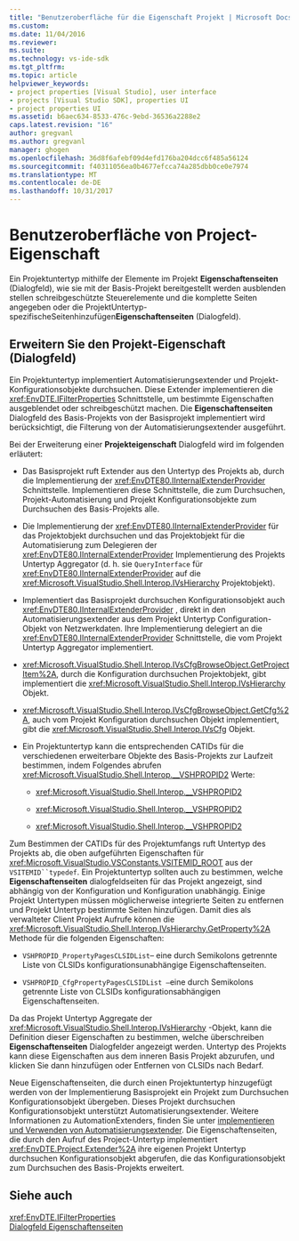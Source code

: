 ```yaml
---
title: "Benutzeroberfläche für die Eigenschaft Projekt | Microsoft Docs"
ms.custom: 
ms.date: 11/04/2016
ms.reviewer: 
ms.suite: 
ms.technology: vs-ide-sdk
ms.tgt_pltfrm: 
ms.topic: article
helpviewer_keywords:
- project properties [Visual Studio], user interface
- projects [Visual Studio SDK], properties UI
- project properties UI
ms.assetid: b6aec634-8533-476c-9ebd-36536a2288e2
caps.latest.revision: "16"
author: gregvanl
ms.author: gregvanl
manager: ghogen
ms.openlocfilehash: 36d8f6afebf09d4efd176ba204dcc6f485a56124
ms.sourcegitcommit: f40311056ea0b4677efcca74a285dbb0ce0e7974
ms.translationtype: MT
ms.contentlocale: de-DE
ms.lasthandoff: 10/31/2017
---
```

# <a name="project-property-user-interface"></a>Benutzeroberfläche von Project-Eigenschaft
Ein Projektuntertyp mithilfe der Elemente im Projekt **Eigenschaftenseiten** (Dialogfeld), wie sie mit der Basis-Projekt bereitgestellt werden ausblenden stellen schreibgeschützte Steuerelemente und die komplette Seiten angegeben oder die ProjektUntertyp-spezifischeSeitenhinzufügen**Eigenschaftenseiten** (Dialogfeld).  
  
## <a name="extending-the-project-property-dialog-box"></a>Erweitern Sie den Projekt-Eigenschaft (Dialogfeld)  
 Ein Projektuntertyp implementiert Automatisierungsextender und Projekt-Konfigurationsobjekte durchsuchen. Diese Extender implementieren die <xref:EnvDTE.IFilterProperties> Schnittstelle, um bestimmte Eigenschaften ausgeblendet oder schreibgeschützt machen. Die **Eigenschaftenseiten** Dialogfeld des Basis-Projekts von der Basisprojekt implementiert wird berücksichtigt, die Filterung von der Automatisierungsextender ausgeführt.  
  
 Bei der Erweiterung einer **Projekteigenschaft** Dialogfeld wird im folgenden erläutert:  
  
-   Das Basisprojekt ruft Extender aus den Untertyp des Projekts ab, durch die Implementierung der <xref:EnvDTE80.IInternalExtenderProvider> Schnittstelle. Implementieren diese Schnittstelle, die zum Durchsuchen, Projekt-Automatisierung und Projekt Konfigurationsobjekte zum Durchsuchen des Basis-Projekts alle.  
  
-   Die Implementierung der <xref:EnvDTE80.IInternalExtenderProvider> für das Projektobjekt durchsuchen und das Projektobjekt für die Automatisierung zum Delegieren der <xref:EnvDTE80.IInternalExtenderProvider> Implementierung des Projekts Untertyp Aggregator (d. h. sie `QueryInterface` für <xref:EnvDTE80.IInternalExtenderProvider> auf die <xref:Microsoft.VisualStudio.Shell.Interop.IVsHierarchy> Projektobjekt).  
  
-   Implementiert das Basisprojekt durchsuchen Konfigurationsobjekt auch <xref:EnvDTE80.IInternalExtenderProvider> , direkt in den Automatisierungsextender aus dem Projekt Untertyp Configuration-Objekt von Netzwerkdaten. Ihre Implementierung delegiert an die <xref:EnvDTE80.IInternalExtenderProvider> Schnittstelle, die vom Projekt Untertyp Aggregator implementiert.  
  
-   <xref:Microsoft.VisualStudio.Shell.Interop.IVsCfgBrowseObject.GetProjectItem%2A>, durch die Konfiguration durchsuchen Projektobjekt, gibt implementiert die <xref:Microsoft.VisualStudio.Shell.Interop.IVsHierarchy> Objekt.  
  
-   <xref:Microsoft.VisualStudio.Shell.Interop.IVsCfgBrowseObject.GetCfg%2A>, auch vom Projekt Konfiguration durchsuchen Objekt implementiert, gibt die <xref:Microsoft.VisualStudio.Shell.Interop.IVsCfg> Objekt.  
  
-   Ein Projektuntertyp kann die entsprechenden CATIDs für die verschiedenen erweiterbare Objekte des Basis-Projekts zur Laufzeit bestimmen, indem Folgendes abrufen <xref:Microsoft.VisualStudio.Shell.Interop.__VSHPROPID2> Werte:  
  
    -   <xref:Microsoft.VisualStudio.Shell.Interop.__VSHPROPID2>  
  
    -   <xref:Microsoft.VisualStudio.Shell.Interop.__VSHPROPID2>  
  
    -   <xref:Microsoft.VisualStudio.Shell.Interop.__VSHPROPID2>  
  
 Zum Bestimmen der CATIDs für des Projektumfangs ruft Untertyp des Projekts ab, die oben aufgeführten Eigenschaften für <xref:Microsoft.VisualStudio.VSConstants.VSITEMID_ROOT> aus der `VSITEMID``typedef`. Ein Projektuntertyp sollten auch zu bestimmen, welche **Eigenschaftenseiten** dialogfeldseiten für das Projekt angezeigt, sind abhängig von der Konfiguration und Konfiguration unabhängig. Einige Projekt Untertypen müssen möglicherweise integrierte Seiten zu entfernen und Projekt Untertyp bestimmte Seiten hinzufügen. Damit dies als verwalteter Client Projekt Aufrufe können die <xref:Microsoft.VisualStudio.Shell.Interop.IVsHierarchy.GetProperty%2A> Methode für die folgenden Eigenschaften:  
  
-   `VSHPROPID_PropertyPagesCLSIDList`– eine durch Semikolons getrennte Liste von CLSIDs konfigurationsunabhängige Eigenschaftenseiten.  
  
-   `VSHPROPID_CfgPropertyPagesCLSIDList —`eine durch Semikolons getrennte Liste von CLSIDs konfigurationsabhängigen Eigenschaftenseiten.  
  
 Da das Projekt Untertyp Aggregate der <xref:Microsoft.VisualStudio.Shell.Interop.IVsHierarchy> -Objekt, kann die Definition dieser Eigenschaften zu bestimmen, welche überschreiben **Eigenschaftenseiten** Dialogfelder angezeigt werden. Untertyp des Projekts kann diese Eigenschaften aus dem inneren Basis Projekt abzurufen, und klicken Sie dann hinzufügen oder Entfernen von CLSIDs nach Bedarf.  
  
 Neue Eigenschaftenseiten, die durch einen Projektuntertyp hinzugefügt werden von der Implementierung Basisprojekt ein Projekt zum Durchsuchen Konfigurationsobjekt übergeben. Dieses Projekt durchsuchen Konfigurationsobjekt unterstützt Automatisierungsextender. Weitere Informationen zu AutomationExtenders, finden Sie unter [implementieren und Verwenden von Automatisierungsextender](http://msdn.microsoft.com/Library/0d5c218c-f412-4b28-ab0c-33a611f62356). Die Eigenschaftenseiten, die durch den Aufruf des Project-Untertyp implementiert <xref:EnvDTE.Project.Extender%2A> ihre eigenen Projekt Untertyp durchsuchen Konfigurationsobjekt abgerufen, die das Konfigurationsobjekt zum Durchsuchen des Basis-Projekts erweitert.  
  
## <a name="see-also"></a>Siehe auch  
 <xref:EnvDTE.IFilterProperties>   
 [Dialogfeld Eigenschaftenseiten](http://msdn.microsoft.com/en-us/4a3d34ac-ed03-45e8-ae60-a0e1aad300e4)